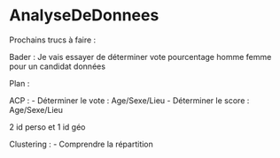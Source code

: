 # AnalyseDeDonnees

Prochains trucs à faire : 

Bader :
    Je vais essayer de déterminer vote pourcentage homme femme pour un candidat données 
    
    
    


Plan : 



ACP : 
    - Déterminer le vote : Age/Sexe/Lieu
    - Déterminer le score : Age/Sexe/Lieu

2 id perso et 1 id géo

Clustering :
    - Comprendre la répartition
